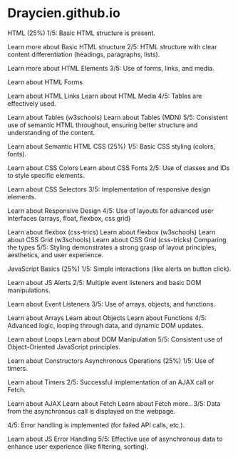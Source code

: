 # Draycien.github.io
HTML (25%)
1/5:
Basic HTML structure is present.

Learn more about Basic HTML structure
2/5:
HTML structure with clear content differentiation (headings, paragraphs, lists).

Learn more about HTML Elements
3/5:
Use of forms, links, and media.

Learn about HTML Forms


Learn about HTML Links
Learn about HTML Media
4/5:
Tables are effectively used.

Learn about Tables (w3schools)
Learn about Tables (MDN)
5/5:
Consistent use of semantic HTML throughout, ensuring better structure and understanding of the content.

Learn about Semantic HTML
CSS (25%)
1/5:
Basic CSS styling (colors, fonts).

Learn about CSS Colors
Learn about CSS Fonts
2/5:
Use of classes and IDs to style specific elements.

Learn about CSS Selectors
3/5:
Implementation of responsive design elements.

Learn about Responsive Design
4/5:
Use of layouts for advanced user interfaces (arrays, float, flexbox, css grid)

Learn about flexbox (css-trics)
Learn about flexbox (w3schools)
Learn about CSS Grid (w3schools)
Learn about CSS Grid (css-tricks)
Comparing the types
5/5:
Styling demonstrates a strong grasp of layout principles, aesthetics, and user experience.

JavaScript Basics (25%)
1/5:
Simple interactions (like alerts on button click).

Learn about JS Alerts
2/5:
Multiple event listeners and basic DOM manipulations.

Learn about Event Listeners
3/5:
Use of arrays, objects, and functions.

Learn about Arrays
Learn about Objects
Learn about Functions
4/5:
Advanced logic, looping through data, and dynamic DOM updates.

Learn about Loops
Learn about DOM Manipulation
5/5:
Consistent use of Object-Oriented JavaScript principles.

Learn about Constructors
Asynchronous Operations (25%)
1/5:
Use of timers.

Learn about Timers
2/5:
Successful implementation of an AJAX call or Fetch.

Learn about AJAX
Learn about Fetch
Learn about Fetch more..
3/5:
Data from the asynchronous call is displayed on the webpage.

4/5:
Error handling is implemented (for failed API calls, etc.).

Learn about JS Error Handling
5/5:
Effective use of asynchronous data to enhance user experience (like filtering, sorting).
